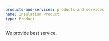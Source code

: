 ```yaml
---
products-and-services: products-and-services
name: Insulation Product
type: Product
---
```

We provide best service.